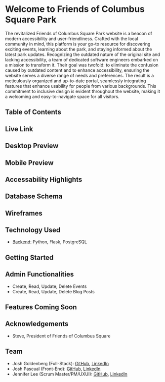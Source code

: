 # Welcome to Friends of Columbus Square Park

The revitalized Friends of Columbus Square Park website is a beacon of modern accessibility and user-friendliness. Crafted with the local community in mind, this platform is your go-to resource for discovering exciting events, learning about the park, and staying informed about the latest park updates. Recognizing the outdated nature of the original site and lacking accessibility, a team of dedicated software engineers embarked on a mission to transform it. Their goal was twofold: to eliminate the confusion caused by outdated content and to enhance accessibility, ensuring the website serves a diverse range of needs and preferences. The result is a meticulously organized and up-to-date portal, seamlessly integrating features that enhance usability for people from various backgrounds. This commitment to inclusive design is evident throughout the website, making it a welcoming and easy-to-navigate space for all visitors.

## Table of Contents

## Live Link

## Desktop Preview

## Mobile Preview

## Accessability Highlights

## Database Schema

## Wireframes

## Technology Used
* <ins>Backend:</ins> Python, Flask, PostgreSQL

## Getting Started

## Admin Functionalities
* Create, Read, Update, Delete Events
* Create, Read, Update, Delete Blog Posts

## Features Coming Soon

## Acknowledgements
* Steve, President of Friends of Columbus Square

## Team
* Josh Goldenberg (Full-Stack): [GitHub](https://github.com/jgoldenberg29), [LinkedIn](https://www.linkedin.com/in/josh-goldenberg-252416a1/) 
* Josh Pascual (Front-End): [GitHub](https://github.com/joshpas24), [LinkedIn](https://www.linkedin.com/in/josh-pascual/)
* Jennifer Lee (Scrum Master/PM/UXUI): [GitHub](), [LinkedIn](https://www.linkedin.com/in/lee-pac-swe/)
